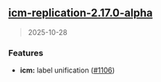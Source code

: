 
<a name="icm-replication-2.17.0-alpha"></a>
## [icm-replication-2.17.0-alpha](https://github.com/intershop/helm-charts/compare/icm-replication-2.15.0...icm-replication-2.17.0-alpha)

> 2025-10-28

### Features

* **icm:** label unification ([#1106](https://github.com/intershop/helm-charts/issues/1106))


